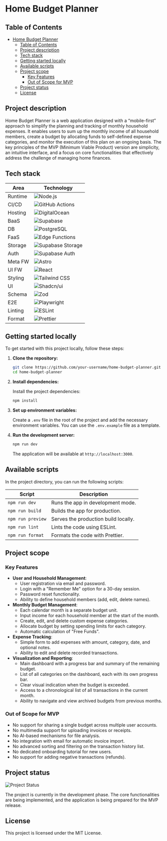 # Home Budget Planner

## Table of Contents

- [Home Budget Planner](#home-budget-planner)
  - [Table of Contents](#table-of-contents)
  - [Project description](#project-description)
  - [Tech stack](#tech-stack)
  - [Getting started locally](#getting-started-locally)
  - [Available scripts](#available-scripts)
  - [Project scope](#project-scope)
    - [Key Features](#key-features)
    - [Out of Scope for MVP](#out-of-scope-for-mvp)
  - [Project status](#project-status)
  - [License](#license)

## Project description

Home Budget Planner is a web application designed with a “mobile-first” approach to simplify the planning and tracking of monthly household expenses. It enables users to sum up the monthly income of all household members, create a budget by allocating funds to self-defined expense categories, and monitor the execution of this plan on an ongoing basis. The key principles of the MVP (Minimum Viable Product) version are simplicity, an intuitive interface, and a focus on core functionalities that effectively address the challenge of managing home finances.

## Tech stack

| Area    | Technology                                                                                                |
| ------- | --------------------------------------------------------------------------------------------------------- |
| Runtime | ![Node.js](https://img.shields.io/badge/Node.js-v22.14.0-339933?logo=nodedotjs)                           |
| CI/CD   | ![GitHub Actions](https://img.shields.io/badge/GitHub_Actions-205081?logo=githubactions&logoColor=ffffff) |
| Hosting | ![DigitalOcean](https://img.shields.io/badge/DigitalOcean-0080FF?logo=digitalocean&logoColor=white)       |
| BaaS    | ![Supabase](https://img.shields.io/badge/Supabase-3FCF8E?logo=supabase&logoColor=white)                   |
| DB      | ![PostgreSQL](https://img.shields.io/badge/PostgreSQL-4169E1?logo=postgresql&logoColor=white)             |
| FaaS    | ![Edge Functions](https://img.shields.io/badge/Edge%20Functions-3FCF8E?logo=supabase&logoColor=white)     |
| Storage | ![Supabase Storage](https://img.shields.io/badge/Storage-3FCF8E?logo=supabase&logoColor=white)            |
| Auth    | ![Supabase Auth](https://img.shields.io/badge/Auth-3FCF8E?logo=supabase&logoColor=white)                  |
| Meta FW | ![Astro](https://img.shields.io/badge/Astro-FF5D01?logo=astro&logoColor=white)                            |
| UI FW   | ![React](https://img.shields.io/badge/React-61DAFB?logo=react&logoColor=black)                            |
| Styling | ![Tailwind CSS](https://img.shields.io/badge/Tailwind_CSS-06B6D4?logo=tailwindcss&logoColor=white)        |
| UI      | ![Shadcn/ui](https://img.shields.io/badge/shadcn/ui-000000?logo=shadcnui&logoColor=white)                 |
| Schema  | ![Zod](https://img.shields.io/badge/Zod-3E67B1?logo=zod&logoColor=white)                                  |
| E2E     | ![Playwright](https://img.shields.io/badge/Playwright-2EAD33?logo=playwright&logoColor=white)             |
| Linting | ![ESLint](https://img.shields.io/badge/ESLint-4B32C3?logo=eslint&logoColor=white)                         |
| Format  | ![Prettier](https://img.shields.io/badge/Prettier-F7B93E?logo=prettier&logoColor=black)                   |

## Getting started locally

To get started with this project locally, follow these steps:

1. **Clone the repository:**

   ```bash
   git clone https://github.com/your-username/home-budget-planner.git
   cd home-budget-planner
   ```

2. **Install dependencies:**

   Install the project dependencies:

   ```bash
   npm install
   ```

3. **Set up environment variables:**

   Create a `.env` file in the root of the project and add the necessary environment variables. You can use the `.env.example` file as a template.

4. **Run the development server:**

   ```bash
   npm run dev
   ```

   The application will be available at `http://localhost:3000`.

## Available scripts

In the project directory, you can run the following scripts:

| Script            | Description                          |
| ----------------- | ------------------------------------ |
| `npm run dev`     | Runs the app in development mode.    |
| `npm run build`   | Builds the app for production.       |
| `npm run preview` | Serves the production build locally. |
| `npm run lint`    | Lints the code using ESLint.         |
| `npm run format`  | Formats the code with Prettier.      |

## Project scope

### Key Features

- **User and Household Management**:
  - User registration via email and password.
  - Login with a "Remember Me" option for a 30-day session.
  - Password reset functionality.
  - Ability to define household members (add, edit, delete names).
- **Monthly Budget Management**:
  - Each calendar month is a separate budget unit.
  - Input income for each household member at the start of the month.
  - Create, edit, and delete custom expense categories.
  - Allocate budget by setting spending limits for each category.
  - Automatic calculation of "Free Funds".
- **Expense Tracking**:
  - Simple form to add expenses with amount, category, date, and optional notes.
  - Ability to edit and delete recorded transactions.
- **Visualization and Reporting**:
  - Main dashboard with a progress bar and summary of the remaining budget.
  - List of all categories on the dashboard, each with its own progress bar.
  - Clear visual indication when the budget is exceeded.
  - Access to a chronological list of all transactions in the current month.
  - Ability to navigate and view archived budgets from previous months.

### Out of Scope for MVP

- No support for sharing a single budget across multiple user accounts.
- No multimedia support for uploading invoices or receipts.
- No AI-based mechanisms for file analysis.
- No integration with email for automatic invoice import.
- No advanced sorting and filtering on the transaction history list.
- No dedicated onboarding tutorial for new users.
- No support for adding negative transactions (refunds).

## Project status

![Project Status](https://img.shields.io/badge/status-in%20progress-yellow)

The project is currently in the development phase. The core functionalities are being implemented, and the application is being prepared for the MVP release.

## License

This project is licensed under the MIT License.
